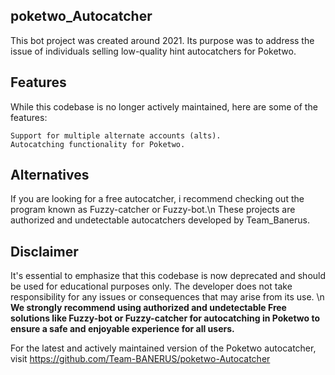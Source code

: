 ## poketwo_Autocatcher
This bot project was created around 2021. Its purpose was to address the issue of individuals selling low-quality hint autocatchers for Poketwo.

## Features
While this codebase is no longer actively maintained, here are some of the features:

    Support for multiple alternate accounts (alts).
    Autocatching functionality for Poketwo.

## Alternatives

If you are looking for a free autocatcher, i recommend checking out the program known as Fuzzy-catcher or Fuzzy-bot.\n These projects are authorized and undetectable autocatchers developed by Team_Banerus.

## Disclaimer

It's essential to emphasize that this codebase is now deprecated and should be used for educational purposes only. The developer does not take responsibility for any issues or consequences that may arise from its use. \n
**We strongly recommend using authorized and undetectable Free solutions like Fuzzy-bot or Fuzzy-catcher for autocatching in Poketwo to ensure a safe and enjoyable experience for all users.**

For the latest and actively maintained version of the Poketwo autocatcher, visit https://github.com/Team-BANERUS/poketwo-Autocatcher
